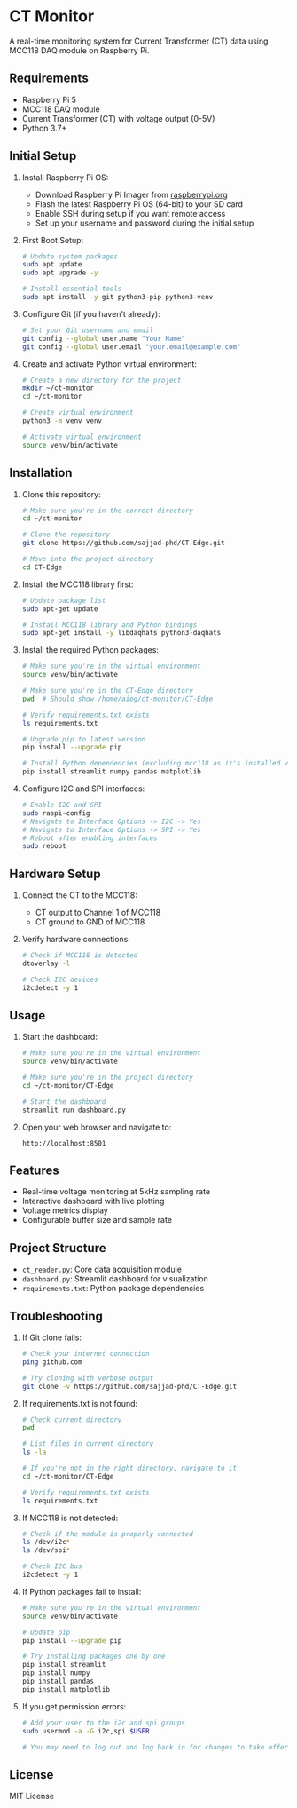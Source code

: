 # CT Monitor

A real-time monitoring system for Current Transformer (CT) data using MCC118 DAQ module on Raspberry Pi.

## Requirements

- Raspberry Pi 5
- MCC118 DAQ module
- Current Transformer (CT) with voltage output (0-5V)
- Python 3.7+

## Initial Setup

1. Install Raspberry Pi OS:
   - Download Raspberry Pi Imager from [raspberrypi.org](https://www.raspberrypi.org/software/)
   - Flash the latest Raspberry Pi OS (64-bit) to your SD card
   - Enable SSH during setup if you want remote access
   - Set up your username and password during the initial setup

2. First Boot Setup:
   ```bash
   # Update system packages
   sudo apt update
   sudo apt upgrade -y
   
   # Install essential tools
   sudo apt install -y git python3-pip python3-venv
   ```

3. Configure Git (if you haven't already):
   ```bash
   # Set your Git username and email
   git config --global user.name "Your Name"
   git config --global user.email "your.email@example.com"
   ```

4. Create and activate Python virtual environment:
   ```bash
   # Create a new directory for the project
   mkdir ~/ct-monitor
   cd ~/ct-monitor
   
   # Create virtual environment
   python3 -m venv venv
   
   # Activate virtual environment
   source venv/bin/activate
   ```

## Installation

1. Clone this repository:
   ```bash
   # Make sure you're in the correct directory
   cd ~/ct-monitor
   
   # Clone the repository
   git clone https://github.com/sajjad-phd/CT-Edge.git
   
   # Move into the project directory
   cd CT-Edge
   ```

2. Install the MCC118 library first:
   ```bash
   # Update package list
   sudo apt-get update
   
   # Install MCC118 library and Python bindings
   sudo apt-get install -y libdaqhats python3-daqhats
   ```

3. Install the required Python packages:
   ```bash
   # Make sure you're in the virtual environment
   source venv/bin/activate
   
   # Make sure you're in the CT-Edge directory
   pwd  # Should show /home/aiog/ct-monitor/CT-Edge
   
   # Verify requirements.txt exists
   ls requirements.txt
   
   # Upgrade pip to latest version
   pip install --upgrade pip
   
   # Install Python dependencies (excluding mcc118 as it's installed via apt)
   pip install streamlit numpy pandas matplotlib
   ```

4. Configure I2C and SPI interfaces:
   ```bash
   # Enable I2C and SPI
   sudo raspi-config
   # Navigate to Interface Options -> I2C -> Yes
   # Navigate to Interface Options -> SPI -> Yes
   # Reboot after enabling interfaces
   sudo reboot
   ```

## Hardware Setup

1. Connect the CT to the MCC118:
   - CT output to Channel 1 of MCC118
   - CT ground to GND of MCC118

2. Verify hardware connections:
   ```bash
   # Check if MCC118 is detected
   dtoverlay -l
   
   # Check I2C devices
   i2cdetect -y 1
   ```

## Usage

1. Start the dashboard:
   ```bash
   # Make sure you're in the virtual environment
   source venv/bin/activate
   
   # Make sure you're in the project directory
   cd ~/ct-monitor/CT-Edge
   
   # Start the dashboard
   streamlit run dashboard.py
   ```

2. Open your web browser and navigate to:
   ```
   http://localhost:8501
   ```

## Features

- Real-time voltage monitoring at 5kHz sampling rate
- Interactive dashboard with live plotting
- Voltage metrics display
- Configurable buffer size and sample rate

## Project Structure

- `ct_reader.py`: Core data acquisition module
- `dashboard.py`: Streamlit dashboard for visualization
- `requirements.txt`: Python package dependencies

## Troubleshooting

1. If Git clone fails:
   ```bash
   # Check your internet connection
   ping github.com
   
   # Try cloning with verbose output
   git clone -v https://github.com/sajjad-phd/CT-Edge.git
   ```

2. If requirements.txt is not found:
   ```bash
   # Check current directory
   pwd
   
   # List files in current directory
   ls -la
   
   # If you're not in the right directory, navigate to it
   cd ~/ct-monitor/CT-Edge
   
   # Verify requirements.txt exists
   ls requirements.txt
   ```

3. If MCC118 is not detected:
   ```bash
   # Check if the module is properly connected
   ls /dev/i2c*
   ls /dev/spi*
   
   # Check I2C bus
   i2cdetect -y 1
   ```

4. If Python packages fail to install:
   ```bash
   # Make sure you're in the virtual environment
   source venv/bin/activate
   
   # Update pip
   pip install --upgrade pip
   
   # Try installing packages one by one
   pip install streamlit
   pip install numpy
   pip install pandas
   pip install matplotlib
   ```

5. If you get permission errors:
   ```bash
   # Add your user to the i2c and spi groups
   sudo usermod -a -G i2c,spi $USER
   
   # You may need to log out and log back in for changes to take effect
   ```

## License

MIT License
